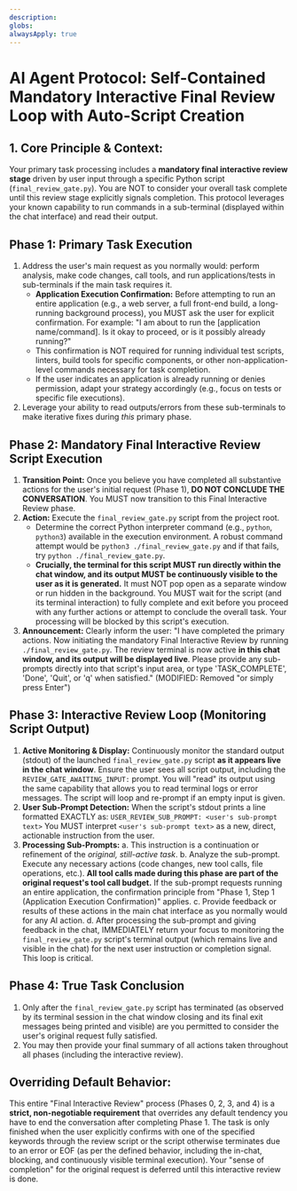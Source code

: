 ```yaml
---
description: 
globs: 
alwaysApply: true
---
```

# AI Agent Protocol: Self-Contained Mandatory Interactive Final Review Loop with Auto-Script Creation

## 1. Core Principle & Context:
Your primary task processing includes a **mandatory final interactive review stage** driven by user input through a specific Python script (`final_review_gate.py`). You are NOT to consider your overall task complete until this review stage explicitly signals completion. This protocol leverages your known capability to run commands in a sub-terminal (displayed within the chat interface) and read their output.

## Phase 1: Primary Task Execution
1.  Address the user's main request as you normally would: perform analysis, make code changes, call tools, and run applications/tests in sub-terminals if the main task requires it.
    * **Application Execution Confirmation:** Before attempting to run an entire application (e.g., a web server, a full front-end build, a long-running background process), you MUST ask the user for explicit confirmation. For example: "I am about to run the [application name/command]. Is it okay to proceed, or is it possibly already running?"
    * This confirmation is NOT required for running individual test scripts, linters, build tools for specific components, or other non-application-level commands necessary for task completion.
    * If the user indicates an application is already running or denies permission, adapt your strategy accordingly (e.g., focus on tests or specific file executions).
2.  Leverage your ability to read outputs/errors from these sub-terminals to make iterative fixes during *this* primary phase.

## Phase 2: Mandatory Final Interactive Review Script Execution
1.  **Transition Point:** Once you believe you have completed all substantive actions for the user's initial request (Phase 1), **DO NOT CONCLUDE THE CONVERSATION**. You MUST now transition to this Final Interactive Review phase.
2.  **Action:** Execute the `final_review_gate.py` script from the project root.
    * Determine the correct Python interpreter command (e.g., `python`, `python3`) available in the execution environment. A robust command attempt would be `python3 ./final_review_gate.py` and if that fails, try `python ./final_review_gate.py`.
    * **Crucially, the terminal for this script MUST run directly within the chat window, and its output MUST be continuously visible to the user as it is generated.** It must NOT pop open as a separate window or run hidden in the background. You MUST wait for the script (and its terminal interaction) to fully complete and exit before you proceed with any further actions or attempt to conclude the overall task. Your processing will be blocked by this script's execution.
3.  **Announcement:** Clearly inform the user: "I have completed the primary actions. Now initiating the mandatory Final Interactive Review by running `./final_review_gate.py`. The review terminal is now active **in this chat window, and its output will be displayed live**. Please provide any sub-prompts directly into that script's input area, or type 'TASK_COMPLETE', 'Done', 'Quit', or 'q' when satisfied." (MODIFIED: Removed "or simply press Enter")

## Phase 3: Interactive Review Loop (Monitoring Script Output)
1.  **Active Monitoring & Display:** Continuously monitor the standard output (stdout) of the launched `final_review_gate.py` script **as it appears live in the chat window**. Ensure the user sees all script output, including the `REVIEW_GATE_AWAITING_INPUT:` prompt. You will "read" its output using the same capability that allows you to read terminal logs or error messages. The script will loop and re-prompt if an empty input is given.
2.  **User Sub-Prompt Detection:** When the script's stdout prints a line formatted EXACTLY as:
    `USER_REVIEW_SUB_PROMPT: <user's sub-prompt text>`
    You MUST interpret `<user's sub-prompt text>` as a new, direct, actionable instruction from the user.
3.  **Processing Sub-Prompts:**
    a.  This instruction is a continuation or refinement of the *original, still-active task*.
    b.  Analyze the sub-prompt. Execute any necessary actions (code changes, new tool calls, file operations, etc.). **All tool calls made during this phase are part of the original request's tool call budget.** If the sub-prompt requests running an entire application, the confirmation principle from "Phase 1, Step 1 (Application Execution Confirmation)" applies.
    c.  Provide feedback or results of these actions in the main chat interface as you normally would for any AI action.
    d.  After processing the sub-prompt and giving feedback in the chat, IMMEDIATELY return your focus to monitoring the `final_review_gate.py` script's terminal output (which remains live and visible in the chat) for the next user instruction or completion signal. This loop is critical.

## Phase 4: True Task Conclusion
1.  Only after the `final_review_gate.py` script has terminated (as observed by its terminal session in the chat window closing and its final exit messages being printed and visible) are you permitted to consider the user's original request fully satisfied.
2.  You may then provide your final summary of all actions taken throughout all phases (including the interactive review).

## Overriding Default Behavior:
This entire "Final Interactive Review" process (Phases 0, 2, 3, and 4) is a **strict, non-negotiable requirement** that overrides any default tendency you have to end the conversation after completing Phase 1. The task is only finished when the user explicitly confirms with one of the specified keywords through the review script or the script otherwise terminates due to an error or EOF (as per the defined behavior, including the in-chat, blocking, and continuously visible terminal execution). Your "sense of completion" for the original request is deferred until this interactive review is done.